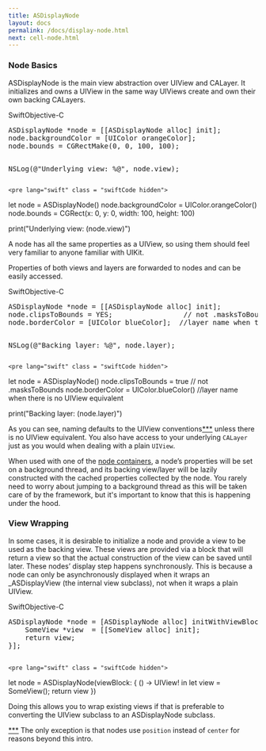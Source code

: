 ```yaml
---
title: ASDisplayNode
layout: docs
permalink: /docs/display-node.html
next: cell-node.html
---
```


### Node Basics

ASDisplayNode is the main view abstraction over UIView and CALayer.  It initializes and owns a UIView in the same way UIViews create and own their own backing CALayers.  

<div class = "highlight-group">
<span class="language-toggle"><a data-lang="swift" class="swiftButton">Swift</a><a data-lang="objective-c" class = "active objcButton">Objective-C</a></span>

<div class = "code">
	<pre lang="objc" class="objcCode">
ASDisplayNode *node = [[ASDisplayNode alloc] init];
node.backgroundColor = [UIColor orangeColor];
node.bounds = CGRectMake(0, 0, 100, 100);

NSLog(@"Underlying view: %@", node.view);
	</pre>

	<pre lang="swift" class = "swiftCode hidden">
let node = ASDisplayNode()
node.backgroundColor = UIColor.orangeColor()
node.bounds = CGRect(x: 0, y: 0, width: 100, height: 100)

print("Underlying view: \(node.view)")
	</pre>
</div>
</div>

A node has all the same properties as a UIView, so using them should feel very familiar to anyone familiar with UIKit.

Properties of both views and layers are forwarded to nodes and can be easily accessed.

<div class = "highlight-group">
<span class="language-toggle"><a data-lang="swift" class="swiftButton">Swift</a><a data-lang="objective-c" class = "active objcButton">Objective-C</a></span>

<div class = "code">
	<pre lang="objc" class="objcCode">
ASDisplayNode *node = [[ASDisplayNode alloc] init];
node.clipsToBounds = YES;				  // not .masksToBounds
node.borderColor = [UIColor blueColor];  //layer name when there is no UIView equivalent

NSLog(@"Backing layer: %@", node.layer);
	</pre>

	<pre lang="swift" class = "swiftCode hidden">
let node = ASDisplayNode()
node.clipsToBounds = true			     // not .masksToBounds
node.borderColor = UIColor.blueColor()  //layer name when there is no UIView equivalent

print("Backing layer: \(node.layer)")
	</pre>
</div>
</div>

As you can see, naming defaults to the UIView conventions<a href = "/docs/display-node.html#addendum">***</a> unless there is no UIView equivalent.  You also have access to your underlying <code>CALayer</code> just as you would when dealing with a plain <code>UIView</code>.

When used with one of the <a href = "/docs/getting-started.html#node-containers">node containers</a>, a node’s properties will be set on a background thread, and its backing view/layer will be lazily constructed with the cached properties collected by the node.  You rarely need to worry about jumping to a background thread as this will be taken care of by the framework, but it's important to know that this is happening under the hood.

### View Wrapping

In some cases, it is desirable to initialize a node and provide a view to be used as the backing view.  These views are provided via a block that will return a view so that the actual construction of the view can be saved until later.  These nodes’ display step happens synchronously.  This is because a node can only be asynchronously displayed when it wraps an _ASDisplayView (the internal view subclass), not when it wraps a plain UIView.

<div class = "highlight-group">
<span class="language-toggle"><a data-lang="swift" class="swiftButton">Swift</a><a data-lang="objective-c" class = "active objcButton">Objective-C</a></span>

<div class = "code">
	<pre lang="objc" class="objcCode">
ASDisplayNode *node = [ASDisplayNode alloc] initWithViewBlock:^{
	SomeView *view  = [[SomeView alloc] init];
	return view;
}];
	</pre>

	<pre lang="swift" class = "swiftCode hidden">
let node = ASDisplayNode(viewBlock: { () -> UIView! in
    let view = SomeView();
    return view
})
	</pre>
</div>
</div>

Doing this allows you to wrap existing views if that is preferable to converting the UIView subclass to an ASDisplayNode subclass.

<div class = "note" id = "addendum">
	<a href = "/docs/display-node.html#addendum">***</a> The only exception is that nodes use <code>position</code> instead of <code>center</code> for reasons beyond this intro.
</div>

